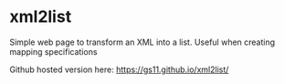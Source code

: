 # xml2list
Simple web page to transform an XML into a list. Useful when creating mapping specifications


Github hosted version here: https://gs11.github.io/xml2list/
